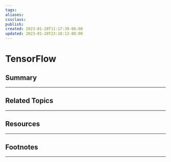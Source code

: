 ```yaml
---
tags:
aliases:
cssclass:
publish:
created: 2023-01-20T11:17:39-08:00
updated: 2023-01-20T23:18:13-08:00
---
```

# TensorFlow

## Summary

---

## Related Topics

---

## Resources

---

## Footnotes

---